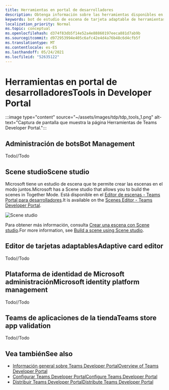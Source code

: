 ```yaml
---
title: Herramientas en portal de desarrolladores
description: Obtenga información sobre las herramientas disponibles en el Portal de desarrolladores.
keywords: bot de estudio de escena de tarjeta adaptable de herramientas
localization_priority: Normal
ms.topic: conceptual
ms.openlocfilehash: d374f83db5f14e52a4e88860197eeca881d7ab9b
ms.sourcegitcommit: d972953994e405c6afc42e4d4a76b48c6d4cfb5f
ms.translationtype: MT
ms.contentlocale: es-ES
ms.lasthandoff: 05/24/2021
ms.locfileid: "52635122"
---
```

# <a name="tools-in-developer-portal"></a><span data-ttu-id="56225-104">Herramientas en portal de desarrolladores</span><span class="sxs-lookup"><span data-stu-id="56225-104">Tools in Developer Portal</span></span>

:::image type="content" source="~/assets/images/tdp/tdp_tools_1.png" alt-text="Captura de pantalla que muestra la página Herramientas de Teams Developer Portal.":::

## <a name="bot-management"></a><span data-ttu-id="56225-106">Administración de bots</span><span class="sxs-lookup"><span data-stu-id="56225-106">Bot Management</span></span>

<span data-ttu-id="56225-107">Todo</span><span class="sxs-lookup"><span data-stu-id="56225-107">//Todo</span></span>

## <a name="scene-studio"></a><span data-ttu-id="56225-108">Scene studio</span><span class="sxs-lookup"><span data-stu-id="56225-108">Scene studio</span></span>

<span data-ttu-id="56225-109">Microsoft tiene un estudio de escena que te permite crear las escenas en el modo juntos.</span><span class="sxs-lookup"><span data-stu-id="56225-109">Microsoft has a Scene studio that allows you to build the scenes in Together Mode.</span></span> <span data-ttu-id="56225-110">Está disponible en el [Editor de escenas - Teams Portal para desarrolladores](https://dev.teams.microsoft.com/scenes).</span><span class="sxs-lookup"><span data-stu-id="56225-110">It is available on the [Scenes Editor - Teams Developer Portal](https://dev.teams.microsoft.com/scenes).</span></span>

![Scene studio](~/assets/images/apps-in-meetings/scene-design-studio.png)

<span data-ttu-id="56225-112">Para obtener más información, consulta [Crear una escena con Scene studio](../apps-in-teams-meetings/teams-together-mode.md#build-a-scene-using-the-scene-studio).</span><span class="sxs-lookup"><span data-stu-id="56225-112">For more information, see [Build a scene using Scene studio](../apps-in-teams-meetings/teams-together-mode.md#build-a-scene-using-the-scene-studio).</span></span>

## <a name="adaptive-card-editor"></a><span data-ttu-id="56225-113">Editor de tarjetas adaptables</span><span class="sxs-lookup"><span data-stu-id="56225-113">Adaptive card editor</span></span>

<span data-ttu-id="56225-114">Todo</span><span class="sxs-lookup"><span data-stu-id="56225-114">//Todo</span></span>

## <a name="microsoft-identity-platform-management"></a><span data-ttu-id="56225-115">Plataforma de identidad de Microsoft administración</span><span class="sxs-lookup"><span data-stu-id="56225-115">Microsoft identity platform management</span></span>

<span data-ttu-id="56225-116">Todo</span><span class="sxs-lookup"><span data-stu-id="56225-116">//Todo</span></span>

## <a name="teams-store-app-validation"></a><span data-ttu-id="56225-117">Teams de aplicaciones de la tienda</span><span class="sxs-lookup"><span data-stu-id="56225-117">Teams store app validation</span></span>

<span data-ttu-id="56225-118">Todo</span><span class="sxs-lookup"><span data-stu-id="56225-118">//Todo</span></span>

## <a name="see-also"></a><span data-ttu-id="56225-119">Vea también</span><span class="sxs-lookup"><span data-stu-id="56225-119">See also</span></span>

* [<span data-ttu-id="56225-120">Información general sobre Teams Developer Portal</span><span class="sxs-lookup"><span data-stu-id="56225-120">Overview of Teams Developer Portal</span></span>](~/concepts/build-and-test/teams-developer-portal.md)
* [<span data-ttu-id="56225-121">Configurar Teams Developer Portal</span><span class="sxs-lookup"><span data-stu-id="56225-121">Configure Teams Developer Portal</span></span>](~/concepts/tdp-configuration.md)
* [<span data-ttu-id="56225-122">Distribuir Teams Developer Portal</span><span class="sxs-lookup"><span data-stu-id="56225-122">Distribute Teams Developer Portal</span></span>](~/concepts/tdp-distribute.md)